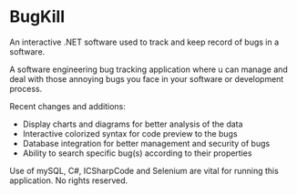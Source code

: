 # BugKill
An interactive .NET software used to track and keep record of bugs in a software.

A software engineering bug tracking application where u can manage and deal with those annoying bugs you face in your software or development process.

Recent changes and additions:
- Display charts and diagrams for better analysis of the data
- Interactive colorized syntax for code preview to the bugs 
- Database integration for better management and security of bugs
- Ability to search specific bug(s) according to their properties

Use of mySQL, C#, ICSharpCode and Selenium are vital for running this application. No rights reserved.
